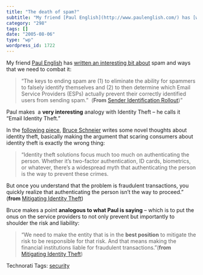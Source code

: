 ```yaml
---
title: "The death of spam?"
subtitle: "My friend [Paul English](http://www.paulenglish.com/) has [written an interesting bit about](http://..."
category: "298"
tags: []
date: "2005-08-06"
type: "wp"
wordpress_id: 1722
---
```

My friend [Paul English](http://www.paulenglish.com/) has [written an interesting bit about](http://paulenglish.com/spam/) spam and ways that we need to combat it:  

> “The keys to ending spam are (1) to eliminate the ability for spammers to falsely identify themselves and (2) to then determine which Email Service Providers (ESPs) actually prevent their correctly identified users from sending spam.”  (**From** [Sender Identification Rollout](http://www.paulenglish.com/spam/))”

Paul makes  a **very interesting** analogy with Identity Theft – he calls it “Email Identity Theft.” 

In the [following piece](http://www.schneier.com/blog/archives/2005/04/mitigating_iden.html), [Bruce Schneier](http://www.schneier.com/index.html) writes some novel thoughts about identity theft, basically making the argument that scaring consumers about identity theft is exactly the wrong thing:  

> “Identity theft solutions focus much too much on authenticating the person. Whether it’s two-factor authentication, ID cards, biometrics, or whatever, there’s a widespread myth that authenticating the person is the way to prevent these crimes. 

But once you understand that the problem is fraudulent transactions, you quickly realize that authenticating the person isn’t the way to proceed.” (**from** [Mitigating Identity Theft](http://www.schneier.com/blog/archives/2005/04/mitigating_iden.html))

Bruce makes a point **analogous to what Paul is saying** – which is to put the onus on the service providers to not only prevent but importantly to shoulder the risk and liability:

> “We need to make the entity that is in the **best position** to mitigate the risk to be responsible for that risk. And that means making the financial institutions liable for fraudulent transactions.”(**from** [Mitigating Identity Theft](http://www.schneier.com/blog/archives/2005/04/mitigating_iden.html))

Technorati Tags: [security](http://technorati.com/tag/security)